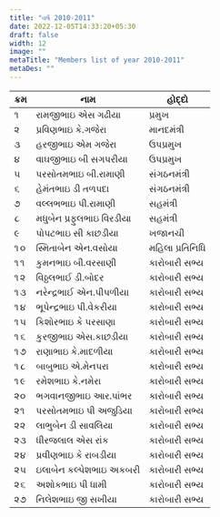 ```yaml
---
title: "વર્ષ 2010-2011"
date: 2022-12-05T14:33:20+05:30
draft: false
width: 12
image: ""
metaTitle: "Members list of year 2010-2011"
metaDes: ""
---
```


| ક્રમ | નામ | હોદ્દો |
| --- | --- | --- |
| ૧ | રામજીભાઇ એસ ગઢીયા | પ્રમુખ |
| ૨ | પ્રવિણભાઇ કે.ગજેરા | માનદમંત્રી |
| ૩ | હરજીભાઇ એમ ગજેરા | ઉપપ્રમુખ |
| ૪ | વાઘજીભાઇ બી સગપરીયા | ઉપપ્રમુખ |
| ૫ | પરસોતમભાઇ બી.રામાણી | સંગઠનમંત્રી |
| ૬ | હેમંતભાઇ ડી તળપદા | સંગઠનમંત્રી |
| ૭ | વલ્લભભાઇ પી.રામાણી | સહમંત્રી |
| ૮ | મધુબેન પ્રફુલભાઇ વિરડીયા | સહમંત્રી |
| ૯ | પોપટભાઇ સી કાછડીયા | ખજાનચી |
| ૧૦ | સ્મિતાબેન એન.વસોયા | મહિલા પ્રતિનિધિ |
| ૧૧ | કુમનભાઇ બી.વરસાણી | કારોબારી સભ્ય |
| ૧૨ | વિઠ્ઠલભાઈ ડી.બોદર | કારોબારી સભ્ય |
| ૧૩ | નરેન્દ્રભાઈ એન.પીપળીયા | કારોબારી સભ્ય |
| ૧૪ | ભૂપેન્દ્રભાઇ પી.વેકરીયા | કારોબારી સભ્ય |
| ૧૫ | કિશોરભાઇ કે પરસાણા | કારોબારી સભ્ય |
| ૧૬ | કુરજીભાઇ એસ.કાછડીયા | કારોબારી સભ્ય |
| ૧૭ | રાણાભાઇ કે.માદળીયા | કારોબારી સભ્ય |
| ૧૮ | બાબુભાઇ એ.મેનપરા | કારોબારી સભ્ય |
| ૧૯ | રમેશભાઇ કે.નમેરા | કારોબારી સભ્ય |
| ૨૦ | ભગવાનજીભાઇ આર.પાંભર | કારોબારી સભ્ય |
| ૨૧ | પરસોતમભાઇ પી અજુડિયા | કારોબારી સભ્ય |
| ૨૨ | લાભુબેન ડી સાવલિયા | કારોબારી સભ્ય |
| ૨૩ | ધીરજલાલ એસ રાંક | કારોબારી સભ્ય |
| ૨૪ | પ્રવીણભાઇ કે રાબડીયા | કારોબારી સભ્ય |
| ૨૫ | ઇલાબેન કલ્પેશભાઇ અકબરી | કારોબારી સભ્ય |
| ૨૬ | અશોકભાઇ પી ધામી | કારોબારી સભ્ય |
| ૨૭ | નિલેશભાઇ જી સખીયા | કારોબારી સભ્ય |
